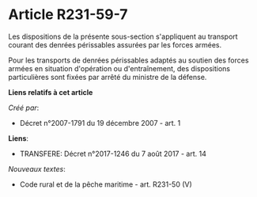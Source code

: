 # Article R231-59-7

Les dispositions de la présente sous-section s'appliquent au transport courant des denrées périssables assurées par les
forces armées.

Pour les transports de denrées périssables adaptés au soutien des forces armées en situation d'opération ou d'entraînement,
des dispositions particulières sont fixées par arrêté du ministre de la défense.

**Liens relatifs à cet article**

_Créé par_:

  - Décret n°2007-1791 du 19 décembre 2007 - art. 1

**Liens**:

  - TRANSFERE: Décret n°2017-1246 du 7 août 2017 - art. 14

_Nouveaux textes_:

  - Code rural et de la pêche maritime - art. R231-50 (V)
